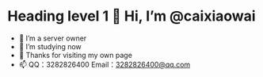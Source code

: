 # Heading level 1	 👋 Hi, I’m @caixiaowai
- 👀 I’m a server owner
- 🌱 I’m studying now
- 💞️ Thanks for visiting my own page
- 📫 QQ：3282826400 Email：3282826400@qq.com

<!---
caixiaowai/caixiaowai is a ✨ special ✨ repository because its `README.md` (this file) appears on your GitHub profile.
You can click the Preview link to take a look at your changes.
--->
